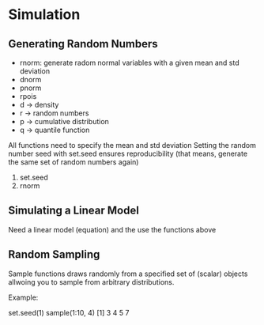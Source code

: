 # Simulation 

## Generating Random Numbers
* rnorm: generate radom normal variables with a given mean and std deviation
* dnorm 
* pnorm
* rpois
* d -> density 
* r -> random numbers
* p -> cumulative distribution 
* q -> quantile function

All functions need to specify the mean and std deviation 
Setting the random number seed with set.seed ensures reproducibility (that means, generate the same set of random numbers again)

  1. set.seed
  2. rnorm 

## Simulating a Linear Model

Need a linear model (equation) and the use the functions above

## Random Sampling 

Sample functions draws randomly from a specified set of (scalar) objects allwoing you to sample from arbitrary distributions.

Example: 

  set.seed(1)
  sample(1:10, 4) 
  [1] 3 4 5 7

